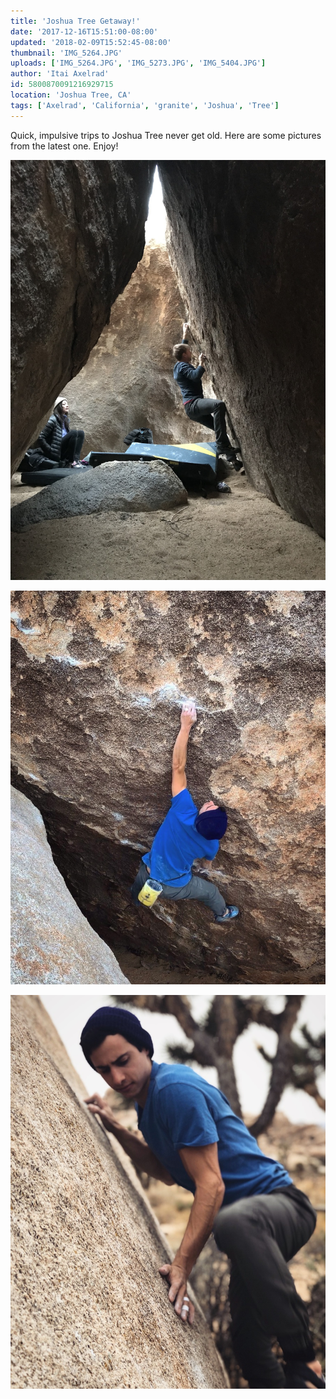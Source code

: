 ```yaml
---
title: 'Joshua Tree Getaway!'
date: '2017-12-16T15:51:00-08:00'
updated: '2018-02-09T15:52:45-08:00'
thumbnail: 'IMG_5264.JPG'
uploads: ['IMG_5264.JPG', 'IMG_5273.JPG', 'IMG_5404.JPG']
author: 'Itai Axelrad'
id: 5800870091216929715
location: 'Joshua Tree, CA'
tags: ['Axelrad', 'California', 'granite', 'Joshua', 'Tree']
---
```


Quick, impulsive trips to Joshua Tree never get old. Here are some pictures from the latest one. Enjoy!

![Ollie on Muligan 2](uploads/IMG_5264.JPG)

![The length reach on Kandahar](uploads/IMG_5273.JPG)

![Slab Life](uploads/IMG_5404.JPG)
